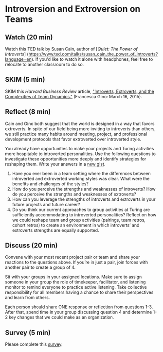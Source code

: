 # Introversion and Extroversion on Teams

## Watch (20 min)
Watch this TED talk by Susan Cain, author of [_Quiet: The Power of Introverts_] (https://www.ted.com/talks/susan_cain_the_power_of_introverts?language=en). If you'd like to watch it alone with headphones, feel free to relocate to another classroom to do so. 

## SKIM (5 min)
SKIM this _Harvard Business Review_ article, ["Introverts, Extroverts, and the Complexities of Team Dynamics."](https://hbr.org/2015/03/introverts-extroverts-and-the-complexities-of-team-dynamics) (Francesca Gino: March 16, 2015).

## Reflect (8 min)
Cain and Gino both suggest that the world is designed in a way that favors extroverts. In spite of our field being more inviting to introverts than others, we still practice many habits around meeting, project, and professional development protocols that favor extroverted over introverted style. 

You already have opportunities to make your projects and Turing activities more hospitable to introverted personalities. Use the following questions to investigate these opportunities more deeply and identify strategies for reshaping them. Write your answers in a [new gist](https://gist.github.com/).  

1. Have you ever been in a team setting where the differences between introverted and extroverted working styles was clear. What were the benefits and challenges of the styles?
2. How do you perceive the strengths and weaknesses of introverts?  How do you perceive the strengths and weaknesses of extroverts?
3. How can you leverage the strengths of introverts and extroverts in your future projects and future career?
4. Do you think our current approaches to group activities at Turing are sufficiently accommodating to introverted personalities? Reflect on how we could reshape team and group activities (pairings, team retros, cohort retros) to create an environment in which introverts’ and extroverts strengths are equally supported.  

## Discuss (20 min)
Convene with your most recent project pair or team and share your reactions to the questions above. If you’re in just a pair, join forces with another pair to create a group of 4. 

Sit with your groups in your assigned locations. Make sure to assign someone in your group the role of timekeeper, facilitator, and listening monitor to remind everyone to practice active listening. Take collective responsibility for all members having a chance to share their perspectives and learn from others.

Each person should share ONE response or reflection from questions 1-3.   After that, spend time in your group discussing question 4 and determine 1-2 key changes that we could make as an organization.

## Survey (5 min)
Please complete this [survey](https://goo.gl/forms/EfRGH5uRSnvaGh6O2).
